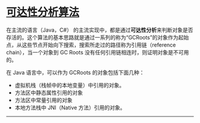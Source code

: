 # [可达性分析算法](https://blog.csdn.net/gxb2260/article/details/78279208)

在主流的语言（Java，C#） 的主流实现中，都是通过**可达性分析**来判断对象是否存活的。这个算法的基本思路就是通过一系列的称为“GCRoots”的对象作为起始点，从这些节点开始向下搜索，搜索所走过的路径称为引用链（reference chain），当一个对象到 GC Roots 没有任何引用链相连时，则证明对象是不可用的。

在 Java 语言中，可以作为 GCRoots 的对象包括下面几种：

- 虚拟机栈（栈帧中的本地变量）中引用的对象。
- 方法区中静态属性引用的对象
- 方法区中常量引用的对象
- 本地方法栈中 JNI（Native 方法）引用的对象。

---
